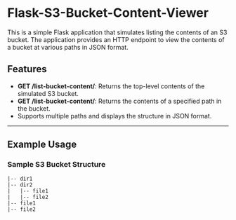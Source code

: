 # Flask-S3-Bucket-Content-Viewer 

This is a simple Flask application that simulates listing the contents of an S3 bucket. The application provides an HTTP endpoint to view the contents of a bucket at various paths in JSON format.

## Features

- **GET /list-bucket-content/**: Returns the top-level contents of the simulated S3 bucket.
- **GET /list-bucket-content/<path>**: Returns the contents of a specified path in the bucket.
- Supports multiple paths and displays the structure in JSON format.

---

## Example Usage

### Sample S3 Bucket Structure
```plaintext
|-- dir1
|-- dir2
|   |-- file1
|   |-- file2
|-- file1
|-- file2
